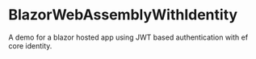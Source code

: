 # BlazorWebAssemblyWithIdentity
A demo for a blazor hosted app using JWT based authentication with ef core identity.
